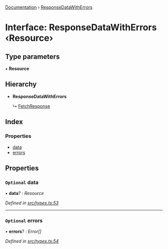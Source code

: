 [Documentation](../README.md) › [ResponseDataWithErrors](responsedatawitherrors.md)

# Interface: ResponseDataWithErrors ‹**Resource**›

## Type parameters

▪ **Resource**

## Hierarchy

* **ResponseDataWithErrors**

  ↳ [FetchResponse](fetchresponse.md)

## Index

### Properties

* [data](responsedatawitherrors.md#optional-data)
* [errors](responsedatawitherrors.md#optional-errors)

## Properties

### `Optional` data

• **data**? : *Resource*

*Defined in [src/types.ts:53](https://github.com/badbatch/getta/blob/e3b211e/src/types.ts#L53)*

___

### `Optional` errors

• **errors**? : *Error[]*

*Defined in [src/types.ts:54](https://github.com/badbatch/getta/blob/e3b211e/src/types.ts#L54)*
